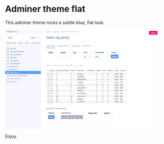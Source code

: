 # Adminer theme flat
This adminer theme rocks a subtle blue, flat look.

![alt tag](screen1.jpg)

Enjoy.
